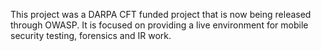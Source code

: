 This project was a DARPA CFT funded project that is now being released through OWASP.  It is focused on providing a live environment for mobile security testing, forensics and IR work.